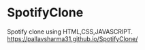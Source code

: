 # SpotifyClone
Spotify clone using HTML,CSS,JAVASCRIPT.
https://pallavsharma31.github.io/SpotifyClone/
